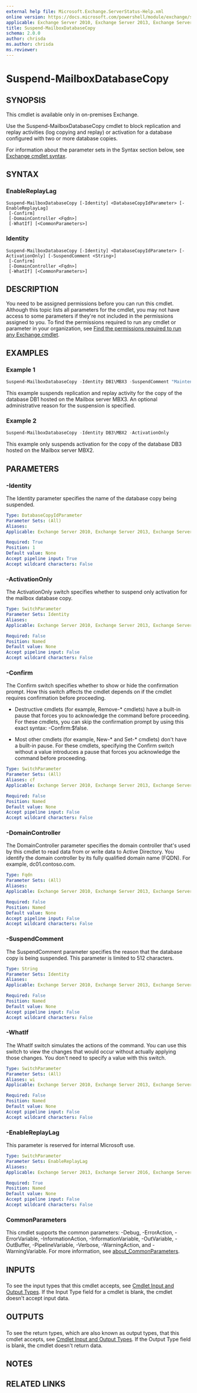 ```yaml
---
external help file: Microsoft.Exchange.ServerStatus-Help.xml
online version: https://docs.microsoft.com/powershell/module/exchange/suspend-mailboxdatabasecopy
applicable: Exchange Server 2010, Exchange Server 2013, Exchange Server 2016, Exchange Server 2019
title: Suspend-MailboxDatabaseCopy
schema: 2.0.0
author: chrisda
ms.author: chrisda
ms.reviewer:
---
```


# Suspend-MailboxDatabaseCopy

## SYNOPSIS
This cmdlet is available only in on-premises Exchange.

Use the Suspend-MailboxDatabaseCopy cmdlet to block replication and replay activities (log copying and replay) or activation for a database configured with two or more database copies.

For information about the parameter sets in the Syntax section below, see [Exchange cmdlet syntax](https://docs.microsoft.com/powershell/exchange/exchange-cmdlet-syntax).

## SYNTAX

### EnableReplayLag
```
Suspend-MailboxDatabaseCopy [-Identity] <DatabaseCopyIdParameter> [-EnableReplayLag]
 [-Confirm]
 [-DomainController <Fqdn>]
 [-WhatIf] [<CommonParameters>]
```

### Identity
```
Suspend-MailboxDatabaseCopy [-Identity] <DatabaseCopyIdParameter> [-ActivationOnly] [-SuspendComment <String>]
 [-Confirm]
 [-DomainController <Fqdn>]
 [-WhatIf] [<CommonParameters>]
```

## DESCRIPTION
You need to be assigned permissions before you can run this cmdlet. Although this topic lists all parameters for the cmdlet, you may not have access to some parameters if they're not included in the permissions assigned to you. To find the permissions required to run any cmdlet or parameter in your organization, see [Find the permissions required to run any Exchange cmdlet](https://docs.microsoft.com/powershell/exchange/find-exchange-cmdlet-permissions).

## EXAMPLES

### Example 1
```powershell
Suspend-MailboxDatabaseCopy -Identity DB1\MBX3 -SuspendComment "Maintenance on MBX3"
```

This example suspends replication and replay activity for the copy of the database DB1 hosted on the Mailbox server MBX3. An optional administrative reason for the suspension is specified.

### Example 2
```powershell
Suspend-MailboxDatabaseCopy -Identity DB3\MBX2 -ActivationOnly
```

This example only suspends activation for the copy of the database DB3 hosted on the Mailbox server MBX2.

## PARAMETERS

### -Identity
The Identity parameter specifies the name of the database copy being suspended.

```yaml
Type: DatabaseCopyIdParameter
Parameter Sets: (All)
Aliases:
Applicable: Exchange Server 2010, Exchange Server 2013, Exchange Server 2016, Exchange Server 2019

Required: True
Position: 1
Default value: None
Accept pipeline input: True
Accept wildcard characters: False
```

### -ActivationOnly
The ActivationOnly switch specifies whether to suspend only activation for the mailbox database copy.

```yaml
Type: SwitchParameter
Parameter Sets: Identity
Aliases:
Applicable: Exchange Server 2010, Exchange Server 2013, Exchange Server 2016, Exchange Server 2019

Required: False
Position: Named
Default value: None
Accept pipeline input: False
Accept wildcard characters: False
```

### -Confirm
The Confirm switch specifies whether to show or hide the confirmation prompt. How this switch affects the cmdlet depends on if the cmdlet requires confirmation before proceeding.

- Destructive cmdlets (for example, Remove-\* cmdlets) have a built-in pause that forces you to acknowledge the command before proceeding. For these cmdlets, you can skip the confirmation prompt by using this exact syntax: -Confirm:$false.

- Most other cmdlets (for example, New-\* and Set-\* cmdlets) don't have a built-in pause. For these cmdlets, specifying the Confirm switch without a value introduces a pause that forces you acknowledge the command before proceeding.

```yaml
Type: SwitchParameter
Parameter Sets: (All)
Aliases: cf
Applicable: Exchange Server 2010, Exchange Server 2013, Exchange Server 2016, Exchange Server 2019

Required: False
Position: Named
Default value: None
Accept pipeline input: False
Accept wildcard characters: False
```

### -DomainController
The DomainController parameter specifies the domain controller that's used by this cmdlet to read data from or write data to Active Directory. You identify the domain controller by its fully qualified domain name (FQDN). For example, dc01.contoso.com.

```yaml
Type: Fqdn
Parameter Sets: (All)
Aliases:
Applicable: Exchange Server 2010, Exchange Server 2013, Exchange Server 2016, Exchange Server 2019

Required: False
Position: Named
Default value: None
Accept pipeline input: False
Accept wildcard characters: False
```

### -SuspendComment
The SuspendComment parameter specifies the reason that the database copy is being suspended. This parameter is limited to 512 characters.

```yaml
Type: String
Parameter Sets: Identity
Aliases:
Applicable: Exchange Server 2010, Exchange Server 2013, Exchange Server 2016, Exchange Server 2019

Required: False
Position: Named
Default value: None
Accept pipeline input: False
Accept wildcard characters: False
```

### -WhatIf
The WhatIf switch simulates the actions of the command. You can use this switch to view the changes that would occur without actually applying those changes. You don't need to specify a value with this switch.

```yaml
Type: SwitchParameter
Parameter Sets: (All)
Aliases: wi
Applicable: Exchange Server 2010, Exchange Server 2013, Exchange Server 2016, Exchange Server 2019

Required: False
Position: Named
Default value: None
Accept pipeline input: False
Accept wildcard characters: False
```

### -EnableReplayLag
This parameter is reserved for internal Microsoft use.

```yaml
Type: SwitchParameter
Parameter Sets: EnableReplayLag
Aliases:
Applicable: Exchange Server 2013, Exchange Server 2016, Exchange Server 2019

Required: True
Position: Named
Default value: None
Accept pipeline input: False
Accept wildcard characters: False
```

### CommonParameters
This cmdlet supports the common parameters: -Debug, -ErrorAction, -ErrorVariable, -InformationAction, -InformationVariable, -OutVariable, -OutBuffer, -PipelineVariable, -Verbose, -WarningAction, and -WarningVariable. For more information, see [about_CommonParameters](https://go.microsoft.com/fwlink/p/?LinkID=113216).

## INPUTS

###  
To see the input types that this cmdlet accepts, see [Cmdlet Input and Output Types](https://go.microsoft.com/fwlink/p/?LinkId=616387). If the Input Type field for a cmdlet is blank, the cmdlet doesn't accept input data.

## OUTPUTS

###  
To see the return types, which are also known as output types, that this cmdlet accepts, see [Cmdlet Input and Output Types](https://go.microsoft.com/fwlink/p/?LinkId=616387). If the Output Type field is blank, the cmdlet doesn't return data.

## NOTES

## RELATED LINKS
